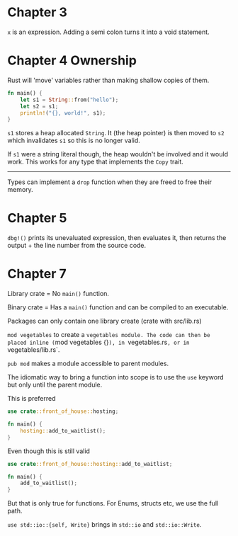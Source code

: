 
# Chapter 3

`x` is an expression. Adding a semi colon turns it into a void statement.

# Chapter 4 Ownership

Rust will 'move' variables rather than making shallow copies of them.

```rust
fn main() {
    let s1 = String::from("hello");
    let s2 = s1;
    println!("{}, world!", s1);
}
```

`s1` stores a heap allocated `String`. It (the heap pointer) is then moved to 
`s2` which invalidates `s1` so this is no longer valid.

If `s1` were a string literal though, the heap wouldn't be involved and it would
work. This works for any type that implements the `Copy` trait.

---

Types can implement a `drop` function when they are freed to free their memory.

# Chapter 5

`dbg!()` prints its unevaluated expression, then evaluates it, then returns
the output + the line number from the source code.

# Chapter 7

Library crate = No `main()` function.

Binary crate = Has a `main()` function and can be compiled to an executable.

Packages can only contain one library create (crate with src/lib.rs)


`mod vegetables` to create a `vegetables module.
The code can then be placed inline (`mod vegetables {}`), in `vegetables.rs`, or in `vegetables/lib.rs`.

`pub mod` makes a module accessible to parent modules.

The idiomatic way to bring a function into scope is to use the `use` keyword but
only until the parent module.

This is preferred
```rust
use crate::front_of_house::hosting;

fn main() {
    hosting::add_to_waitlist();
}
```
Even though this is still valid
```rust
use crate::front_of_house::hosting::add_to_waitlist;

fn main() {
    add_to_waitlist();
}
```

But that is only true for functions. For Enums, structs etc, we use the full path.

`use std::io::{self, Write}` brings in `std::io` and `std::io::Write`.







